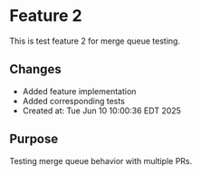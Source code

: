 # Feature 2

This is test feature 2 for merge queue testing.

## Changes
- Added feature implementation
- Added corresponding tests
- Created at: Tue Jun 10 10:00:36 EDT 2025

## Purpose
Testing merge queue behavior with multiple PRs.
